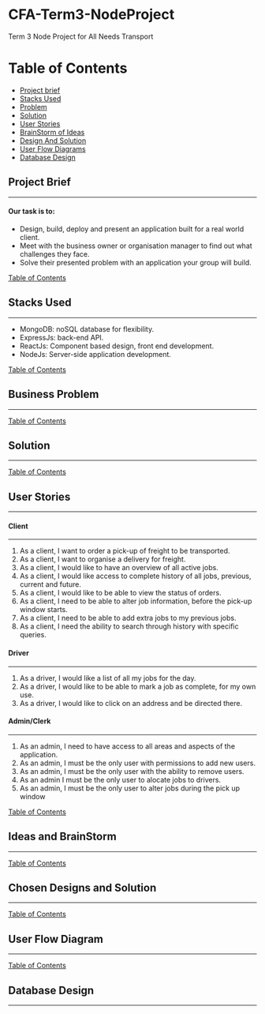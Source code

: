 # CFA-Term3-NodeProject
Term 3 Node Project for All Needs Transport


# Table of Contents

* [Project brief](#project-brief)
* [Stacks Used](#stacks-used)
* [Problem](#business-problem)
* [Solution](#solution)
* [User Stories](#user-stories)
* [BrainStorm of Ideas](#ideas-and-brainstorm)
* [Design And Solution](#chosen-designs-and-solution)
* [User Flow Diagrams](#user-flow-diagram)
* [Database Design](#database-design)







## Project Brief
***
#### Our task is to: 
* Design, build, deploy and present an application built for a real world client.
* Meet with the business owner or organisation manager to find out what challenges they face.
* Solve their presented problem with an application your group will build.

[Table of Contents](#table-of-contents)


## Stacks Used 
***
* MongoDB: noSQL database for flexibility.
* ExpressJs: back-end API.
* ReactJs: Component based design, front end development.
* NodeJs: Server-side application development.

[Table of Contents](#table-of-contents)

## Business Problem 
*** 
[Table of Contents](#table-of-contents)

## Solution 
*** 
[Table of Contents](#table-of-contents)

## User Stories 
***
#### Client 
***
1. As a client, I want to order a pick-up of freight to be transported.
2. As a client, I want to organise a delivery for freight.
3. As a client, I would like to have an overview of all active jobs.
4. As a client, I would like access to complete history of all jobs, previous, current and future.
5. As a client, I would like to be able to view the status of orders.
6. As a client, I need to be able to alter job information, before the pick-up window starts.
7. As a client, I need to be able to add extra jobs to my previous jobs.
8. As a client, I need the ability to search through history with specific queries.


#### Driver 
***
1. As a driver, I would like a list of all my jobs for the day.
2. As a driver, I would like to be able to mark a job as complete, for my own use.
3. As a driver, I would like to click on an address and be directed there.


#### Admin/Clerk 
*** 
1. As an admin, I need to have access to all areas and aspects of the application.
2. As an admin, I must be the only user with permissions to add new users.
3. As an admin, I must be the only user with the ability to remove users.
4. As an admin I must be the only user to alocate jobs to drivers.
5. As an admin, I must be the only user to alter jobs during the pick up window


[Table of Contents](#table-of-contents)

## Ideas and BrainStorm
*** 
[Table of Contents](#table-of-contents)

## Chosen Designs and Solution
*** 
[Table of Contents](#table-of-contents)

## User Flow Diagram
***
[Table of Contents](#table-of-contents)

## Database Design 
*** 





